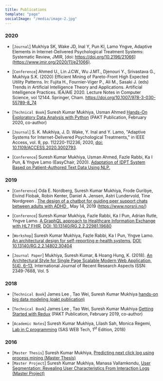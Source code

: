 ```yaml
---
title: Publications
template: "page"
socialImage: "/media/image-2.jpg"
---
```


### 2020

- [`Journal`] Mukhiya SK, Wake JD, Inal Y, Pun KI, Lamo Yngve, Adaptive Elements in Internet-Delivered Psychological Treatment Systems: Systematic Review, JMIR, [doi: https://doi.org/10.2196/21066](https://www.jmir.org/2020/11/e21066).

- [`Conference`] Ahmed U., Lin J.CW., Wu J.MT., Djenouri Y., Srivastava G., Mukhiya S.K. (2020) Efficient Mining of Pareto-Front High Expected Utility Patterns. In: Fujita H., Fournier-Viger P., Ali M., Sasaki J. (eds) Trends in Artificial Intelligence Theory and Applications. Artificial Intelligence Practices. IEA/AIE 2020. Lecture Notes in Computer Science, vol 12144. Springer, Cham. https://doi.org/10.1007/978-3-030-55789-8_74

- [`Technical Book`] Suresh Kumar Mukhiya, Usman Ahmed [Hands-On Exploratory Data Analysis with Python](https://www.packtpub.com/data/hands-on-exploratory-data-analysis-with-python) (PAKT Publication, February 2020, co-author)

- [`Journal`] S. K. Mukhiya, J. D. Wake, Y. Inal and Y. Lamo, "Adaptive Systems for Internet-Delivered Psychological Treatments," in IEEE Access, vol. 8, pp. 112220-112236, 2020, [doi: 10.1109/ACCESS.2020.3002793](https://ieeexplore.ieee.org/document/9118898).

- [`Conference`] Suresh Kumar Mukhiya, Usman Ahmed, Fazle Rabbi, Ka I Pun, & Yngve Lamo (EasyChair, 2020). [Adaptation of IDPT System Based on Patient-Authored Text Data Using NLP.](https://easychair.org/publications/preprint/fRkW)

### 2019

- [`Conference`] Oda E. Nordberg, Suresh Kumar Mukhiya, Frode Guribye, Eivind Flobak, Robin Kenter, Daniel A. Jensen, Astri Lundervold, Tine Nordgreen . [The design of a chatbot for guiding peer support chats between adults with ADHD ](https://www.norsrii.no/wp-content/uploads/2019/04/ABSTRACT-BOOK-NORSRII-2019.pdf), May 14, 2019 (https://www.norsrii.no/)

- [`Conference`] Suresh Kumar Mukhiya, Fazle Rabbi, Ka I Pun, Adrian Rutle, Yngve Lamo. [A GraphQL approach to Healthcare Information Exchange with HL7 FHIR](https://www.researchgate.net/publication/334988948_A_GraphQL_approach_to_Healthcare_Information_Exchange_with_HL7_FHIR), [DOI: 10.13140/RG.2.2.22981.19680](10.13140/RG.2.2.22981.19680)

- [`Workshop`] Suresh Kumar Mukhiya, Fazle Rabbi, Ka I Pun, Yngve Lamo. [An architectural design for
  self-reporting e-health systems](https://www.researchgate.net/publication/331813302_An_architectural_design_for_self-reporting_e-health_systems), [DOI: 10.13140/RG.2.2.14802.30404](10.13140/RG.2.2.14802.30404)

- [`Journal Paper`] Mukhiya, Suresh Kumar, & Hoang Hung, K. (2018). [An Architectural Style for Single Page Scalable Modern Web Application, 5(4), 6–13](https://www.ijrra.net/Vol5issue4/IJRRA-05-04-02.pdf), International Journal of Recent Research Aspects ISSN: 2349-7688, Vol. 5

### 2018

- [`Technical Book`] James Lee , Tao Wei, Suresh Kumar Mukhiya [hands-on big data modeling (pakt publication)](/Hands-On-Big-Data-Modeling/)

- [`Technical Book`] James Lee , Tao Wei, Suresh Kumar Mukhiya [Getting Started with Redux](/Redux-Quick-Start-Guide/) (PAKT Publication, February 2019, co-author)
- [`Academic Notes`] Suresh Kumar Mukhiya, Lilash Sah, Monica Regemi, [Lab in C programming](/lab-in-C-programming/) (SAS WEB Tech, 1<sup>st</sup> Edition, 2018)

### 2016

- [`Master Thesis`] Suresh Kumar Mukhiya, [Predicting next click log using process mining (Master Thesis)](https://brage.bibsys.no/xmlui/handle/11250/2411539)
- [`Master Project`] Suresh Kumar Mukhiya, Manasa Vallamkondu, [User Segmentation: Revealing User Characteristics From Interaction Logs (Master Project)](https://github.com/sureshHARDIYA/TDT4501)
